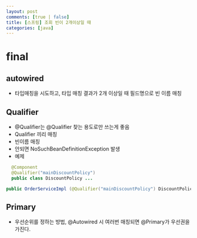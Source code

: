 ```yaml
---
layout: post
comments: [true | false]
title: [스프링] 조회 빈이 2개이상일 때
categories: [java]
---
```


# final

## autowired
 - 타입매칭을 시도하고, 타입 매칭 결과가 2개 이상일 때 필드명으로 빈 이름 매칭


## Qualifier
  - @Qualifier는 @Qualifier 찾는 용도로만 쓰는게 좋음
  - Qualifier 끼리 매칭
  - 빈이름 매칭 
  - 안되면 NoSuchBeanDefinitionException 발생
  - 예제
  ```java
    @Component
    @Qualifier("mainDiscountPolicy")
    public class DiscountPolicy ...
  ```
  ```java
  public OrderServiceImpl (@Qualifier("mainDiscountPolicy") DiscountPolicy discountPolicy)
  ```

## Primary
 - 우선순위를 정하는 방법, @Autowired 시 여러번 매칭되면 @Primary가 우선권을 가진다.